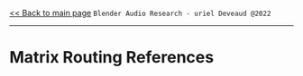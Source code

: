 [<< Back to main page](/../..) ```Blender Audio Research - uriel Deveaud @2022 ```

---

# Matrix Routing References
